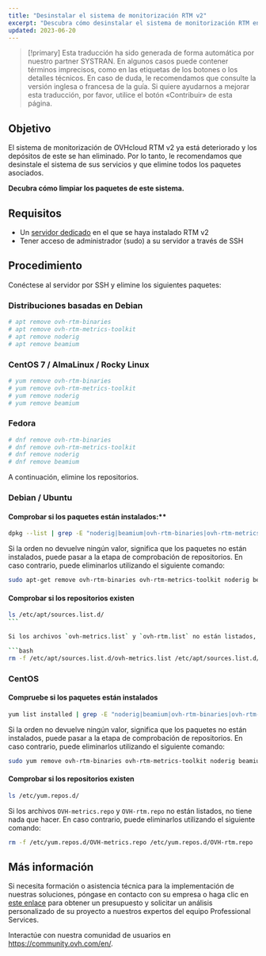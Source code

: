 ```yaml
---
title: "Desinstalar el sistema de monitorización RTM v2"
excerpt: "Descubra cómo desinstalar el sistema de monitorización RTM en un servicio"
updated: 2023-06-20
---
```


> [!primary]
> Esta traducción ha sido generada de forma automática por nuestro partner SYSTRAN. En algunos casos puede contener términos imprecisos, como en las etiquetas de los botones o los detalles técnicos. En caso de duda, le recomendamos que consulte la versión inglesa o francesa de la guía. Si quiere ayudarnos a mejorar esta traducción, por favor, utilice el botón «Contribuir» de esta página.
>

## Objetivo

El sistema de monitorización de OVHcloud RTM v2 ya está deteriorado y los depósitos de este se han eliminado. Por lo tanto, le recomendamos que desinstale el sistema de sus servicios y que elimine todos los paquetes asociados.

**Decubra cómo limpiar los paquetes de este sistema.**

## Requisitos

- Un [servidor dedicado](/links/bare-metal/bare-metal) en el que se haya instalado RTM v2
- Tener acceso de administrador (sudo) a su servidor a través de SSH

## Procedimiento

Conéctese al servidor por SSH y elimine los siguientes paquetes:

### Distribuciones basadas en Debian

```bash
# apt remove ovh-rtm-binaries
# apt remove ovh-rtm-metrics-toolkit
# apt remove noderig
# apt remove beamium
```

### CentOS 7 / AlmaLinux / Rocky Linux

```bash
# yum remove ovh-rtm-binaries
# yum remove ovh-rtm-metrics-toolkit
# yum remove noderig
# yum remove beamium
```

### Fedora

```bash
# dnf remove ovh-rtm-binaries
# dnf remove ovh-rtm-metrics-toolkit
# dnf remove noderig
# dnf remove beamium
```

A continuación, elimine los repositorios.

### Debian / Ubuntu

#### Comprobar si los paquetes están instalados:**

```bash
dpkg --list | grep -E "noderig|beamium|ovh-rtm-binaries|ovh-rtm-metrics-toolkit"
```

Si la orden no devuelve ningún valor, significa que los paquetes no están instalados, puede pasar a la etapa de comprobación de repositorios. En caso contrario, puede eliminarlos utilizando el siguiente comando:

```bash
sudo apt-get remove ovh-rtm-binaries ovh-rtm-metrics-toolkit noderig beamium
```

#### Comprobar si los repositorios existen

```bash
ls /etc/apt/sources.list.d/
``` 

Si los archivos `ovh-metrics.list` y `ovh-rtm.list` no están listados, no tiene nada que hacer. En caso contrario, puede eliminarlos utilizando el siguiente comando:

```bash
rm -f /etc/apt/sources.list.d/ovh-metrics.list /etc/apt/sources.list.d/ovh-rtm.list
```

### CentOS

#### Compruebe si los paquetes están instalados

```bash
yum list installed | grep -E "noderig|beamium|ovh-rtm-binaries|ovh-rtm-metrics-toolkit"
```

Si la orden no devuelve ningún valor, significa que los paquetes no están instalados, puede pasar a la etapa de comprobación de repositorios. En caso contrario, puede eliminarlos utilizando el siguiente comando:

```bash
sudo yum remove ovh-rtm-binaries ovh-rtm-metrics-toolkit noderig beamium
```

#### Comprobar si los repositorios existen

```bash
ls /etc/yum.repos.d/
```

Si los archivos `OVH-metrics.repo` y `OVH-rtm.repo` no están listados, no tiene nada que hacer. En caso contrario, puede eliminarlos utilizando el siguiente comando: 

```bash
rm -f /etc/yum.repos.d/OVH-metrics.repo /etc/yum.repos.d/OVH-rtm.repo
```

## Más información

Si necesita formación o asistencia técnica para la implementación de nuestras soluciones, póngase en contacto con su empresa o haga clic en [este enlace](/links/professional-services) para obtener un presupuesto y solicitar un análisis personalizado de su proyecto a nuestros expertos del equipo Professional Services.

Interactúe con nuestra comunidad de usuarios en <https://community.ovh.com/en/>.